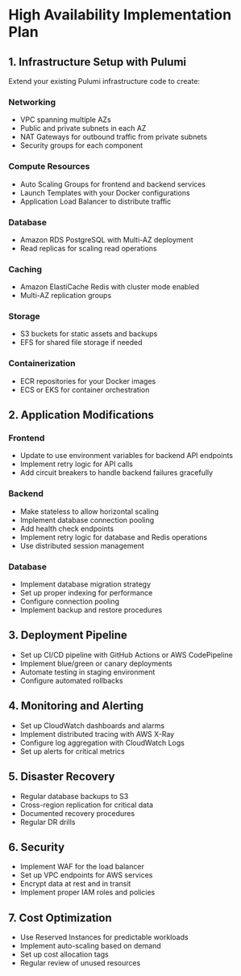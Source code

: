 # High Availability Implementation Plan

## 1. Infrastructure Setup with Pulumi

Extend your existing Pulumi infrastructure code to create:

### Networking
- VPC spanning multiple AZs
- Public and private subnets in each AZ
- NAT Gateways for outbound traffic from private subnets
- Security groups for each component

### Compute Resources
- Auto Scaling Groups for frontend and backend services
- Launch Templates with your Docker configurations
- Application Load Balancer to distribute traffic

### Database
- Amazon RDS PostgreSQL with Multi-AZ deployment
- Read replicas for scaling read operations

### Caching
- Amazon ElastiCache Redis with cluster mode enabled
- Multi-AZ replication groups

### Storage
- S3 buckets for static assets and backups
- EFS for shared file storage if needed

### Containerization
- ECR repositories for your Docker images
- ECS or EKS for container orchestration

## 2. Application Modifications

### Frontend
- Update to use environment variables for backend API endpoints
- Implement retry logic for API calls
- Add circuit breakers to handle backend failures gracefully

### Backend
- Make stateless to allow horizontal scaling
- Implement database connection pooling
- Add health check endpoints
- Implement retry logic for database and Redis operations
- Use distributed session management

### Database
- Implement database migration strategy
- Set up proper indexing for performance
- Configure connection pooling
- Implement backup and restore procedures

## 3. Deployment Pipeline

- Set up CI/CD pipeline with GitHub Actions or AWS CodePipeline
- Implement blue/green or canary deployments
- Automate testing in staging environment
- Configure automated rollbacks

## 4. Monitoring and Alerting

- Set up CloudWatch dashboards and alarms
- Implement distributed tracing with AWS X-Ray
- Configure log aggregation with CloudWatch Logs
- Set up alerts for critical metrics

## 5. Disaster Recovery

- Regular database backups to S3
- Cross-region replication for critical data
- Documented recovery procedures
- Regular DR drills

## 6. Security

- Implement WAF for the load balancer
- Set up VPC endpoints for AWS services
- Encrypt data at rest and in transit
- Implement proper IAM roles and policies

## 7. Cost Optimization

- Use Reserved Instances for predictable workloads
- Implement auto-scaling based on demand
- Set up cost allocation tags
- Regular review of unused resources